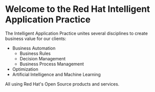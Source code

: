 # Welcome to the Red Hat Intelligent Application Practice

The Intelligent Application Practice unites several disciplines to create business value for our clients:

* Business Automation
  * Business Rules
  * Decision Management
  * Business Process Management
* Optimization
* Artificial Intelligence and Machine Learning

All using Red Hat's Open Source products and services.
